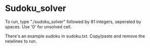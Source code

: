 # Sudoku_solver

To run, type "./sudoku_solver" followed by 81 integers, seperated by spaces. Use '0' for unsolved cell. 

There's an example sudoku in sudoku.txt. Copy/paste and remove the newlines to run.
